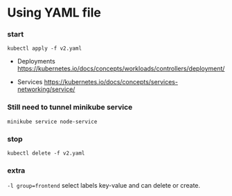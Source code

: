 # Using YAML file

### start
`kubectl apply -f v2.yaml`

- Deployments
https://kubernetes.io/docs/concepts/workloads/controllers/deployment/


- Services
https://kubernetes.io/docs/concepts/services-networking/service/


### Still need to tunnel minikube service
`minikube service node-service`


### stop
`kubectl delete -f v2.yaml`


### extra
`-l group=frontend` select labels key-value and can delete or create.

